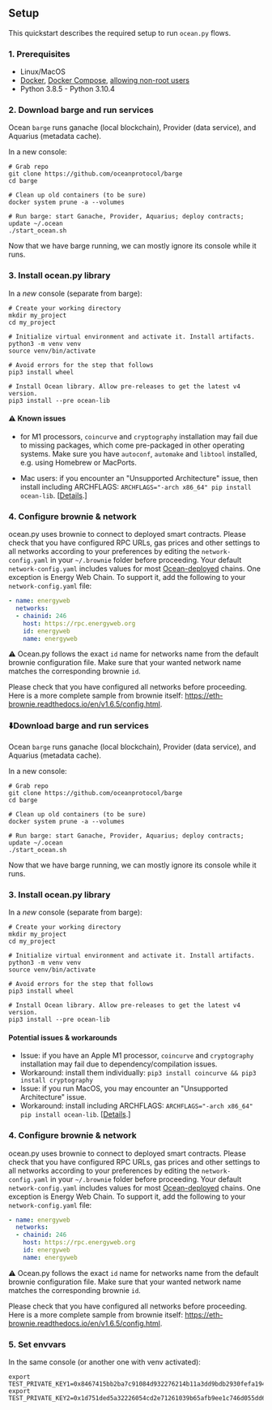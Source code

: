 <!--
Copyright 2022 Ocean Protocol Foundation
SPDX-License-Identifier: Apache-2.0
-->
## Setup
This quickstart describes the required setup to run `ocean.py` flows.

### 1. Prerequisites

-   Linux/MacOS
-   [Docker](https://docs.docker.com/engine/install/), [Docker Compose](https://docs.docker.com/compose/install/), [allowing non-root users](https://www.thegeekdiary.com/run-docker-as-a-non-root-user/)
-   Python 3.8.5 - Python 3.10.4

### 2. Download barge and run services

Ocean `barge` runs ganache (local blockchain), Provider (data service), and Aquarius (metadata cache).

In a new console:

```console
# Grab repo
git clone https://github.com/oceanprotocol/barge
cd barge

# Clean up old containers (to be sure)
docker system prune -a --volumes

# Run barge: start Ganache, Provider, Aquarius; deploy contracts; update ~/.ocean
./start_ocean.sh
```

Now that we have barge running, we can mostly ignore its console while it runs.

### 3. Install ocean.py library

In a *new* console (separate from barge):

```console
# Create your working directory
mkdir my_project
cd my_project

# Initialize virtual environment and activate it. Install artifacts.
python3 -m venv venv
source venv/bin/activate

# Avoid errors for the step that follows
pip3 install wheel

# Install Ocean library. Allow pre-releases to get the latest v4 version.
pip3 install --pre ocean-lib
```

#### ⚠️ Known issues

- for M1 processors, `coincurve` and `cryptography` installation may fail due to missing packages, which come pre-packaged in other operating systems. Make sure you have `autoconf`, `automake` and `libtool` installed, e.g. using Homebrew or MacPorts.

- Mac users: if you encounter an "Unsupported Architecture" issue, then install including ARCHFLAGS: `ARCHFLAGS="-arch x86_64" pip install ocean-lib`. [[Details](https://github.com/oceanprotocol/ocean.py/issues/486).]

### 4. Configure brownie & network

ocean.py uses brownie to connect to deployed smart contracts.
Please check that you have configured RPC URLs, gas prices and other settings to
all networks according to your preferences by editing the `network-config.yaml` in your `~/.brownie` folder
before proceeding.
Your default `network-config.yaml` includes values for most [Ocean-deployed](https://docs.oceanprotocol.com/core-concepts/networks) chains.
One exception is Energy Web Chain. To support it, add the following to your `network-config.yaml` file:

```yaml
- name: energyweb
  networks:
  - chainid: 246
    host: https://rpc.energyweb.org
    id: energyweb
    name: energyweb
```
⚠️ Ocean.py follows the exact `id` name for networks name from the default brownie configuration file.
Make sure that your wanted network name matches the corresponding brownie `id`.

Please check that you have configured all networks before proceeding. Here is a more complete sample from brownie itself: https://eth-brownie.readthedocs.io/en/v1.6.5/config.html.

### ⬇️Download barge and run services

Ocean `barge` runs ganache (local blockchain), Provider (data service), and Aquarius (metadata cache).

In a new console:

```console
# Grab repo
git clone https://github.com/oceanprotocol/barge
cd barge

# Clean up old containers (to be sure)
docker system prune -a --volumes

# Run barge: start Ganache, Provider, Aquarius; deploy contracts; update ~/.ocean
./start_ocean.sh
```

Now that we have barge running, we can mostly ignore its console while it runs.

### 3. Install ocean.py library

In a *new* console (separate from barge):

```console
# Create your working directory
mkdir my_project
cd my_project

# Initialize virtual environment and activate it. Install artifacts.
python3 -m venv venv
source venv/bin/activate

# Avoid errors for the step that follows
pip3 install wheel

# Install Ocean library. Allow pre-releases to get the latest v4 version.
pip3 install --pre ocean-lib
```

#### Potential issues & workarounds

- Issue: if you have an Apple M1 processor, `coincurve` and `cryptography` installation may fail due to dependency/compilation issues.
- Workaround: install them individually: `pip3 install coincurve && pip3 install cryptography`
- Issue: if you run MacOS, you may encounter an "Unsupported Architecture" issue.
- Workaround: install including ARCHFLAGS: `ARCHFLAGS="-arch x86_64" pip install ocean-lib`. [[Details](https://github.com/oceanprotocol/ocean.py/issues/486).]

### 4. Configure brownie & network

ocean.py uses brownie to connect to deployed smart contracts.
Please check that you have configured RPC URLs, gas prices and other settings to
all networks according to your preferences by editing the `network-config.yaml` in your `~/.brownie` folder
before proceeding.
Your default `network-config.yaml` includes values for most [Ocean-deployed](https://docs.oceanprotocol.com/core-concepts/networks) chains.
One exception is Energy Web Chain. To support it, add the following to your `network-config.yaml` file:

```yaml
- name: energyweb
  networks:
  - chainid: 246
    host: https://rpc.energyweb.org
    id: energyweb
    name: energyweb
```
⚠️ Ocean.py follows the exact `id` name for networks name from the default brownie configuration file.
Make sure that your wanted network name matches the corresponding brownie `id`.

Please check that you have configured all networks before proceeding. Here is a more complete sample from brownie itself: https://eth-brownie.readthedocs.io/en/v1.6.5/config.html.


### 5. Set envvars

In the same console (or another one with venv activated):
```console
export TEST_PRIVATE_KEY1=0x8467415bb2ba7c91084d932276214b11a3dd9bdb2930fefa194b666dd8020b99
export TEST_PRIVATE_KEY2=0x1d751ded5a32226054cd2e71261039b65afb9ee1c746d055dd699b1150a5befc
```
